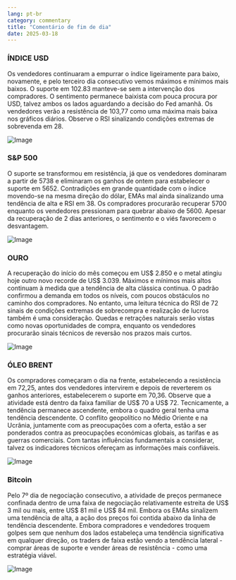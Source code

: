 ```yaml
---
lang: pt-br
category: commentary
title: "Comentário de fim de dia"
date: 2025-03-18
---
```


### ÍNDICE USD

Os vendedores continuaram a empurrar o índice ligeiramente para baixo, novamente, e pelo terceiro dia consecutivo vemos máximos e mínimos mais baixos. O suporte em 102.83 manteve-se sem a intervenção dos compradores. O sentimento permanece baixista com pouca procura por USD, talvez ambos os lados aguardando a decisão do Fed amanhã. Os vendedores verão a resistência de 103,77 como uma máxima mais baixa nos gráficos diários. Observe o RSI sinalizando condições extremas de sobrevenda em 28. 

![Image](https://markleighedu.github.io/img/Mar-2025/18-Mar-2025/usdindex.jpg)

### S&P 500

O suporte se transformou em resistência, já que os vendedores dominaram a partir de 5738 e eliminaram os ganhos de ontem para estabelecer o suporte em 5652. Contradições em grande quantidade com o índice movendo-se na mesma direção do dólar, EMAs mal ainda sinalizando uma tendência de alta e RSI em 38. Os compradores procurarão recuperar 5700 enquanto os vendedores pressionam para quebrar abaixo de 5600. Apesar da recuperação de 2 dias anteriores, o sentimento e o viés favorecem o desvantagem. 

![Image](https://markleighedu.github.io/img/Mar-2025/18-Mar-2025/sp500.jpg)

### OURO

A recuperação do início do mês começou em US$ 2.850 e o metal atingiu hoje outro novo recorde de US$ 3.039. Máximos e mínimos mais altos continuam à medida que a tendência de alta clássica continua. O padrão confirmou a demanda em todos os níveis, com poucos obstáculos no caminho dos compradores. No entanto, uma leitura técnica do RSI de 72 sinais de condições extremas de sobrecompra e realização de lucros também é uma consideração. Quedas e retrações naturais serão vistas como novas oportunidades de compra, enquanto os vendedores procurarão sinais técnicos de reversão nos prazos mais curtos. 

![Image](https://markleighedu.github.io/img/Mar-2025/18-Mar-2025/gold.jpg)

### ÓLEO BRENT

Os compradores começaram o dia na frente, estabelecendo a resistência em 72,25, antes dos vendedores intervirem e depois de reverterem os ganhos anteriores, estabelecerem o suporte em 70,36. Observe que a atividade está dentro da faixa familiar de US$ 70 a US$ 72. Tecnicamente, a tendência permanece ascendente, embora o quadro geral tenha uma tendência descendente. O conflito geopolítico no Médio Oriente e na Ucrânia, juntamente com as preocupações com a oferta, estão a ser ponderados contra as preocupações económicas globais, as tarifas e as guerras comerciais. Com tantas influências fundamentais a considerar, talvez os indicadores técnicos ofereçam as informações mais confiáveis.   

![Image](https://markleighedu.github.io/img/Mar-2025/18-Mar-2025/brentoil.jpg)

### Bitcoin

Pelo 7º dia de negociação consecutivo, a atividade de preços permanece confinada dentro de uma faixa de negociação relativamente estreita de US$ 3 mil ou mais, entre US$ 81 mil e US$ 84 mil. Embora os EMAs sinalizem uma tendência de alta, a ação dos preços foi contida abaixo da linha de tendência descendente. Embora compradores e vendedores troquem golpes sem que nenhum dos lados estabeleça uma tendência significativa em qualquer direção, os traders de faixa estão vendo a tendência lateral - comprar áreas de suporte e vender áreas de resistência - como uma estratégia viável.

![Image](https://markleighedu.github.io/img/Mar-2025/18-Mar-2025/bitcoin.jpg)


